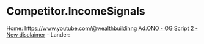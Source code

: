 # Competitor.IncomeSignals
Home: https://www.youtube.com/@wealthbuildihng Ad:[ONO - OG Script 2 - New disclaimer](https://youtu.be/NKOoFLMSq3E) - Lander: 
